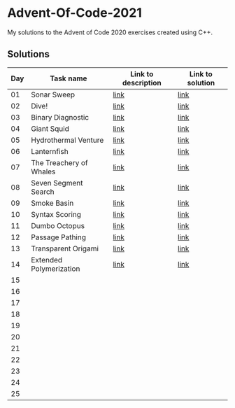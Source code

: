 # Advent-Of-Code-2021
My solutions to the Advent of Code 2020 exercises created using C++.

## Solutions

| Day | Task name                   | Link to description                           | Link to solution          |
|-----|-----------------------------|-----------------------------------------------|---------------------------|
|  01 | Sonar Sweep                 | [link](https://adventofcode.com/2021/day/1)   | [link](solutions/day01)   |
|  02 | Dive!                       | [link](https://adventofcode.com/2021/day/2)   | [link](solutions/day02)   |
|  03 | Binary Diagnostic           | [link](https://adventofcode.com/2021/day/3)   | [link](solutions/day03)   |
|  04 | Giant Squid                 | [link](https://adventofcode.com/2021/day/4)   | [link](solutions/day04)   |
|  05 | Hydrothermal Venture        | [link](https://adventofcode.com/2021/day/5)   | [link](solutions/day05)   |
|  06 | Lanternfish                 | [link](https://adventofcode.com/2021/day/6)   | [link](solutions/day06)   |
|  07 | The Treachery of Whales     | [link](https://adventofcode.com/2021/day/7)   | [link](solutions/day07)   |
|  08 | Seven Segment Search        | [link](https://adventofcode.com/2021/day/8)   | [link](solutions/day08)   |
|  09 | Smoke Basin                 | [link](https://adventofcode.com/2021/day/9)   | [link](solutions/day09)   |
|  10 | Syntax Scoring              | [link](https://adventofcode.com/2021/day/10)  | [link](solutions/day10)   |
|  11 | Dumbo Octopus               | [link](https://adventofcode.com/2021/day/11)  | [link](solutions/day11)   |
|  12 | Passage Pathing             | [link](https://adventofcode.com/2021/day/12)  | [link](solutions/day12)   |
|  13 | Transparent Origami         | [link](https://adventofcode.com/2021/day/13)  | [link](solutions/day13)   |
|  14 | Extended Polymerization     | [link](https://adventofcode.com/2021/day/14)  | [link](solutions/day14)   |
|  15 |                             |                                               |                           |
|  16 |                             |                                               |                           |
|  17 |                             |                                               |                           |
|  18 |                             |                                               |                           |
|  19 |                             |                                               |                           |
|  20 |                             |                                               |                           |
|  21 |                             |                                               |                           |
|  22 |                             |                                               |                           |
|  23 |                             |                                               |                           |
|  24 |                             |                                               |                           |
|  25 |                             |                                               |                           |
